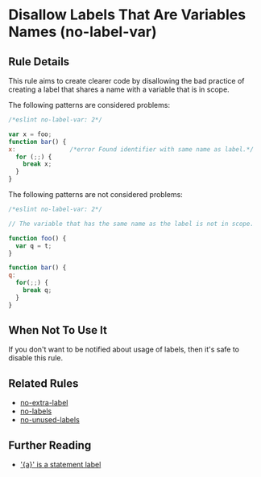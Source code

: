 # Disallow Labels That Are Variables Names (no-label-var)

## Rule Details

This rule aims to create clearer code by disallowing the bad practice of creating a label that shares a name with a variable that is in scope.

The following patterns are considered problems:

```js
/*eslint no-label-var: 2*/

var x = foo;
function bar() {
x:               /*error Found identifier with same name as label.*/
  for (;;) {
    break x;
  }
}
```

The following patterns are not considered problems:

```js
/*eslint no-label-var: 2*/

// The variable that has the same name as the label is not in scope.

function foo() {
  var q = t;
}

function bar() {
q:
  for(;;) {
    break q;
  }
}
```

## When Not To Use It

If you don't want to be notified about usage of labels, then it's safe to disable this rule.

## Related Rules

* [no-extra-label](./no-extra-label.md)
* [no-labels](./no-labels.md)
* [no-unused-labels](./no-unused-labels.md)

## Further Reading

* ['{a}' is a statement label](http://jslinterrors.com/a-is-a-statement-label/)
